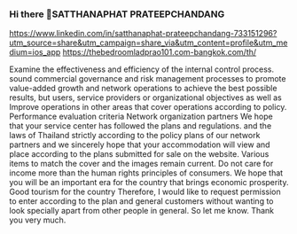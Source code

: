 ### Hi there 👋SATTHANAPHAT PRATEEPCHANDANG
https://www.linkedin.com/in/satthanaphat-prateepchandang-733151296?utm_source=share&utm_campaign=share_via&utm_content=profile&utm_medium=ios_app
https://thebedroomladprao101.com-bangkok.com/th/

<!--the bedroom ladprao 101
**Thebadroomladprao/Thebadroomladprao** is a ✨ _special_ ✨ repository because its `README.md` (this file) appears on your GitHub profile.
SATTHANAPHAT PRATEEPCHANDANG ytukho99@gmail.com THEBEDROOM 101 Thebedroomladprao101@hotmail.com SATTHANAPHAT PRATEEPCHANDANG thebedroomladprao101@gmail.com THE Bedroom Ladprao 101 CR thebedroomladpraocr@gmail.com PONGSATORN HONTHIP pongsatornhonthip@gmail.com THEBEDROOMLADPRAO101 EXAMPLE
Here are some ideas to get you started:
99 Lat Phrao 101 Soi 38, Lat Phrao 101 Road, Klongchan, Bangkapi, Bangkok,10240
- 🔭 I’m currently working on thebedroom.company...thebedroomladprao101
- 🌱 I’m currently learning ... (Managing director)
- 👯 I’m looking to collaborate on ...(Chief executive officer : CEO)
- 🤔 I’m looking for help with ...Executive Secretary
Assistant
- 💬 Ask me about ...MR. SATTHANAPHAT PARTEEPCHANDANG INTERNAL NIGHT AUDIT HOTEL GUEST SERVICE SUPERVlSOR TBDROOM.COMPANY (THAILAND)
Examine the effectiveness and efficiency of the internal control process. sound commercial governance and risk management processes to promote value-added growth and network operations to achieve the best possible results, but users, service providers or organizational objectives as well as Improve operations in other areas that cover operations according to policy. Performance evaluation criteria Network organization partners We hope that your service center has followed the plans and regulations. and the laws of Thailand strictly according to the policy plans of our network partners and we sincerely hope that your accommodation will view and place according to the plans submitted for sale on the website. Various items to match the cover and the images remain current. Do not care for income more than the human rights principles of consumers. We hope that you will be an important era for the country that brings economic prosperity. Good tourism for the country Therefore, I would like to request permission to enter according to the plan and general customers without wanting to look specially apart from other people in general. So let me know. Thank you very much.
- 📫 How to reach me: ...Email :thebedroom101@outlook.co.th Tel:+66 92 288 9099
- 😄 Pronouns: ...CEO
- ⚡ Fun fact: ...thebadroom.company
-->Examine the effectiveness and efficiency of the internal control process. sound commercial governance and risk management processes to promote value-added growth and network operations to achieve the best possible results, but users, service providers or organizational objectives as well as Improve operations in other areas that cover operations according to policy. Performance evaluation criteria Network organization partners We hope that your service center has followed the plans and regulations. and the laws of Thailand strictly according to the policy plans of our network partners and we sincerely hope that your accommodation will view and place according to the plans submitted for sale on the website. Various items to match the cover and the images remain current. Do not care for income more than the human rights principles of consumers. We hope that you will be an important era for the country that brings economic prosperity. Good tourism for the country Therefore, I would like to request permission to enter according to the plan and general customers without wanting to look specially apart from other people in general. So let me know. Thank you very much.
